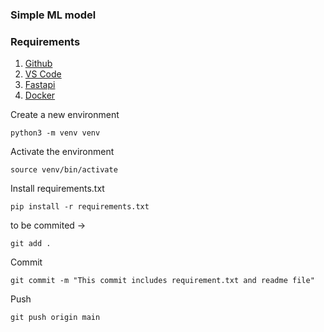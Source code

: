 ### Simple ML model

### Requirements

1. [Github](https://github.com/)
2. [VS Code](https://code.visualstudio.com/)
3. [Fastapi](https://fastapi.tiangolo.com/)
4. [Docker](https://www.docker.com/)

Create a new environment

```
python3 -m venv venv
```

Activate the environment

```
source venv/bin/activate
```

Install requirements.txt
```
pip install -r requirements.txt
```

to be commited ->
```
git add .
```

Commit
```
git commit -m "This commit includes requirement.txt and readme file"
```

Push
```
git push origin main
```